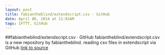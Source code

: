 ```yaml
---
layout: post
title: fabiantheblind/extendscript.csv · GitHub
date: April 06, 2014 at 11:01AM
tags: IFTTT, GitHub
---
```

##fabiantheblind/extendscript.csv · GitHub
fabiantheblind/extendscript.csv is a new repository by fabiantheblind. reading csv files in extendscript via GitHub
[link to source](http://ift.tt/PJiaVK) 
